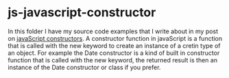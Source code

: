 # js-javascript-constructor

In this folder I have my source code examples that I write about in my post on [javaScript constructors](https://dustinpfister.github.io/2019/02/27/js-javascript-constructor/). A constructor function in javaScript is a function that is called with the new keyword to create an instance of a cretin type of an object. For example the Date constructor is a kind of built in constructor function that is called with the new keyword, the returned result is then an instance of the Date constructor or class if you prefer.

